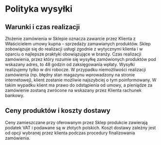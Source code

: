 # Polityka wysyłki

## Warunki i czas realizacji

Złożenie zamówienia w Sklepie oznacza zawarcie przez Klienta z Właścicielem umowy kupna – sprzedaży zamawianych produktów.
Sklep zobowiązuje się do realizacji usługi zgodnie z wytycznymi klienta i w oparciu o najlepsze praktyki obowiązujące w branży.
Czas realizacji zamówienia, przez który rozumie się wysyłkę zamówionych produktów pod wskazany adres, to 48 godzin od zaksięgowania wpłaty.
Wysyłki realizujemy tylko w dni robocze.
W przypadku niemożliwości realizacji zamówienia (np. błędny stan magazynu wprowadzony na stronie internetowej), klient zostanie możliwie najszybciej o tym poinformowany. W takim wypadku klient ma prawo do odstąpienia od umowy, a pieniądze za zamówienie zostaną zwrócone na wskazany przez Klienta rachunek bankowy.

## Ceny produktów i koszty dostawy

Ceny zamieszczane przy oferowanym przez Sklep produkcie zawierają podatek VAT i podawane są w złotych polskich.
Koszt dostawy zależny jest od opcji wybranej przez klienta podczas procedury finalizowania zamówienia.

